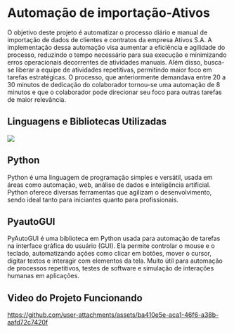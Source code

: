 <h1>Automação de importação-Ativos</h1>

<p>O objetivo deste projeto é automatizar o processo diário e manual de importação de dados de clientes e contratos da empresa Ativos S.A. A implementação dessa automação visa aumentar a eficiência e agilidade do processo, reduzindo o tempo necessário para sua execução e minimizando erros operacionais decorrentes de atividades manuais. Além disso, busca-se liberar a equipe de atividades repetitivas, permitindo maior foco em tarefas estratégicas. O processo, que anteriormente demandava entre 20 a 30 minutos de dedicação do colaborador tornou-se uma automação de 8 minutos e que o colaborador pode direcionar seu foco para outras tarefas de maior relevância.<p>

<h2>Linguagens e Bibliotecas Utilizadas</h2>

<p align="left">
  <a href="https://skillicons.dev">
    <img src="https://skillicons.dev/icons?i=python,vscode,windows,PyAutoGUI" />
  </a>
</p>

<h2>Python</h2>
<p>Python é uma linguagem de programação simples e versátil, usada em áreas como automação, web, análise de dados e inteligência artificial. Python oferece diversas ferramentas que agilizam o desenvolvimento, sendo ideal tanto para iniciantes quanto para profissionais.</p>

<h2>PyautoGUI</h2>
<p>PyAutoGUI é uma biblioteca em Python usada para automação de tarefas na interface gráfica do usuário (GUI). Ela permite controlar o mouse e o teclado, automatizando ações como clicar em botões, mover o cursor, digitar textos e interagir com elementos da tela. Muito útil para automação de processos repetitivos, testes de software e simulação de interações humanas em aplicações.</p>




<h2>Video do Projeto Funcionando</h2>
  


       

https://github.com/user-attachments/assets/ba410e5e-aca1-46f6-a38b-aafd72c7420f


   
